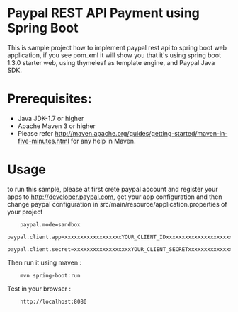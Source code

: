 Paypal REST API Payment using Spring Boot
=========================================
This is sample project how to implement paypal rest api to spring boot web application,
if you see pom.xml it will show you that it's using spring boot 1.3.0 starter web, using thymeleaf as template engine, and Paypal Java SDK.

Prerequisites:
==============
*	Java JDK-1.7 or higher
*	Apache Maven 3 or higher
*	Please refer http://maven.apache.org/guides/getting-started/maven-in-five-minutes.html for any help in Maven.

Usage
=====
to run this sample, please at first crete paypal account and register your apps to http://developer.paypal.com, get your app configuration and then change paypal configuration in src/main/resource/application.properties of your project

		
		paypal.mode=sandbox
		paypal.client.app=xxxxxxxxxxxxxxxxxxYOUR_CLIENT_IDxxxxxxxxxxxxxxxxxxxxxxxxxxxxxxxxxxx
		paypal.client.secret=xxxxxxxxxxxxxxxxxxYOUR_CLIENT_SECRETxxxxxxxxxxxxxxxxxxxxxxxxxxxxxxxxxxx
		

Then run it using maven :

		
		mvn spring-boot:run
		

Test in your browser : 

		
		http://localhost:8080
		

